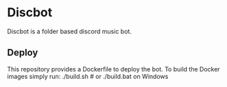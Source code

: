# Discbot
Discbot is a folder based discord music bot.

## Deploy
This repository provides a Dockerfile to deploy the bot.
To build the Docker images simply run:
    ./build.sh # or ./build.bat on Windows
